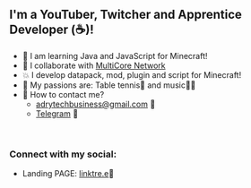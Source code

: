 ## I'm a YouTuber, Twitcher and Apprentice Developer (☕)!
- 🌱 I am learning Java and JavaScript for Minecraft!
- 👯 I collaborate with [MultiCore Network]
- 💥 I develop datapack, mod, plugin and script for Minecraft!
- 📜 My passions are: Table tennis🏓 and music🎹🎷
- 💬 How to contact me?
  - adrytechbusiness@gmail.com 📗
  - [Telegram] 📕

<br />

### Connect with my social:

- Landing PAGE: [linktre.e]📘

<br />
<br />

[linktre.e]: https://linktr.ee/adrytech
[telegram]: https://t.me/AdryTechYT
[MultiCore Network]: https://github.com/MultiCoreNetwork
